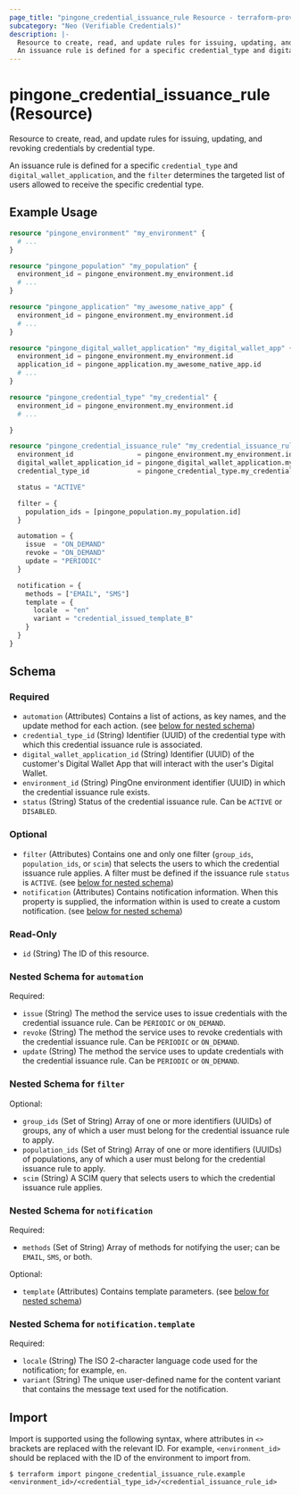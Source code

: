 ```yaml
---
page_title: "pingone_credential_issuance_rule Resource - terraform-provider-pingone"
subcategory: "Neo (Verifiable Credentials)"
description: |-
  Resource to create, read, and update rules for issuing, updating, and revoking credentials by credential type.
  An issuance rule is defined for a specific credential_type and digital_wallet_application, and the filter determines the targeted list of users allowed to receive the specific credential type.
---
```


# pingone_credential_issuance_rule (Resource)

Resource to create, read, and update rules for issuing, updating, and revoking credentials by credential type.

An issuance rule is defined for a specific `credential_type` and `digital_wallet_application`, and the `filter` determines the targeted list of users allowed to receive the specific credential type.

## Example Usage

```terraform
resource "pingone_environment" "my_environment" {
  # ...
}

resource "pingone_population" "my_population" {
  environment_id = pingone_environment.my_environment.id
  # ...
}

resource "pingone_application" "my_awesome_native_app" {
  environment_id = pingone_environment.my_environment.id
  # ...
}

resource "pingone_digital_wallet_application" "my_digital_wallet_app" {
  environment_id = pingone_environment.my_environment.id
  application_id = pingone_application.my_awesome_native_app.id
  # ...
}

resource "pingone_credential_type" "my_credential" {
  environment_id = pingone_environment.my_environment.id
  # ...

}

resource "pingone_credential_issuance_rule" "my_credential_issuance_rule" {
  environment_id                = pingone_environment.my_environment.id
  digital_wallet_application_id = pingone_digital_wallet_application.my_digital_wallet_app.id
  credential_type_id            = pingone_credential_type.my_credential.id

  status = "ACTIVE"

  filter = {
    population_ids = [pingone_population.my_population.id]
  }

  automation = {
    issue  = "ON_DEMAND"
    revoke = "ON_DEMAND"
    update = "PERIODIC"
  }

  notification = {
    methods = ["EMAIL", "SMS"]
    template = {
      locale  = "en"
      variant = "credential_issued_template_B"
    }
  }
}
```

<!-- schema generated by tfplugindocs -->
## Schema

### Required

- `automation` (Attributes) Contains a list of actions, as key names, and the update method for each action. (see [below for nested schema](#nestedatt--automation))
- `credential_type_id` (String) Identifier (UUID) of the credential type with which this credential issuance rule is associated.
- `digital_wallet_application_id` (String) Identifier (UUID) of the customer's Digital Wallet App that will interact with the user's Digital Wallet.
- `environment_id` (String) PingOne environment identifier (UUID) in which the credential issuance rule exists.
- `status` (String) Status of the credential issuance rule. Can be `ACTIVE` or `DISABLED`.

### Optional

- `filter` (Attributes) Contains one and only one filter (`group_ids`, `population_ids`, or `scim`) that selects the users to which the credential issuance rule applies. A filter must be defined if the issuance rule `status` is `ACTIVE`. (see [below for nested schema](#nestedatt--filter))
- `notification` (Attributes) Contains notification information. When this property is supplied, the information within is used to create a custom notification. (see [below for nested schema](#nestedatt--notification))

### Read-Only

- `id` (String) The ID of this resource.

<a id="nestedatt--automation"></a>
### Nested Schema for `automation`

Required:

- `issue` (String) The method the service uses to issue credentials with the credential issuance rule. Can be `PERIODIC` or `ON_DEMAND`.
- `revoke` (String) The method the service uses to revoke credentials with the credential issuance rule. Can be `PERIODIC` or `ON_DEMAND`.
- `update` (String) The method the service uses to update credentials with the credential issuance rule. Can be `PERIODIC` or `ON_DEMAND`.


<a id="nestedatt--filter"></a>
### Nested Schema for `filter`

Optional:

- `group_ids` (Set of String) Array of one or more identifiers (UUIDs) of groups, any of which a user must belong for the credential issuance rule to apply.
- `population_ids` (Set of String) Array of one or more identifiers (UUIDs) of populations, any of which a user must belong for the credential issuance rule to apply.
- `scim` (String) A SCIM query that selects users to which the credential issuance rule applies.


<a id="nestedatt--notification"></a>
### Nested Schema for `notification`

Required:

- `methods` (Set of String) Array of methods for notifying the user; can be `EMAIL`, `SMS`, or both.

Optional:

- `template` (Attributes) Contains template parameters. (see [below for nested schema](#nestedatt--notification--template))

<a id="nestedatt--notification--template"></a>
### Nested Schema for `notification.template`

Required:

- `locale` (String) The ISO 2-character language code used for the notification; for example, `en`.
- `variant` (String) The unique user-defined name for the content variant that contains the message text used for the notification.

## Import

Import is supported using the following syntax, where attributes in `<>` brackets are replaced with the relevant ID.  For example, `<environment_id>` should be replaced with the ID of the environment to import from.

```shell
$ terraform import pingone_credential_issuance_rule.example <environment_id>/<credential_type_id>/<credential_issuance_rule_id>
```
